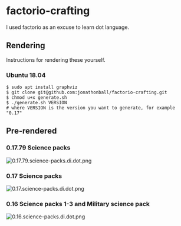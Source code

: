 # factorio-crafting
I used factorio as an excuse to learn dot language.

Rendering
---------
Instructions for rendering these yourself.

### Ubuntu 18.04
```
$ sudo apt install graphviz
$ git clone git@github.com:jonathonball/factorio-crafting.git
$ chmod u+x generate.sh
$ ./generate.sh VERSION
# where VERSION is the version you want to generate, for example "0.17"
```

Pre-rendered
------------
### 0.17.79 Science packs
![0.17.79.science-packs.di.dot.png](https://raw.githubusercontent.com/jonathonball/factorio-crafting/master/0.17.79/png/0.17.79.science-packs.di.png)

### 0.17 Science packs
![0.17.science-packs.di.dot.png](https://raw.githubusercontent.com/jonathonball/factorio-crafting/master/0.17/png/0.17.science-packs.di.png)

### 0.16 Science packs 1-3 and Military science pack
![0.16.science-packs.di.dot.png](https://raw.githubusercontent.com/jonathonball/factorio-crafting/master/0.16/png/0.16.science-packs.di.png)
